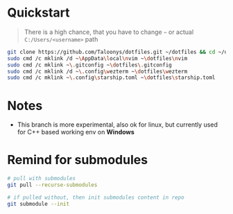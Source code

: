 # Quickstart
> There is a high chance, that you have to change `~` or actual `C:/Users/<username>` path
```sh
git clone https://github.com/Taloonys/dotfiles.git ~/dotfiles && cd ~/dotfiles
sudo cmd /c mklink /d ~\AppData\local\nvim ~\dotfiles\nvim
sudo cmd /c mklink ~\.gitconfig ~\dotfiles\.gitconfig
sudo cmd /c mklink /d ~\.config\wezterm ~\dotfiles\wezterm
sudo cmd /c mklink ~\.config\starship.toml ~\dotfiles\starship.toml
```

# Notes
* This branch is more experimental, also ok for linux, but currently used for C++ based working env on **Windows**

# Remind for submodules
```sh
# pull with submodules
git pull --recurse-submodules

# if pulled without, then init submodules content in repo
git submodule --init
```
